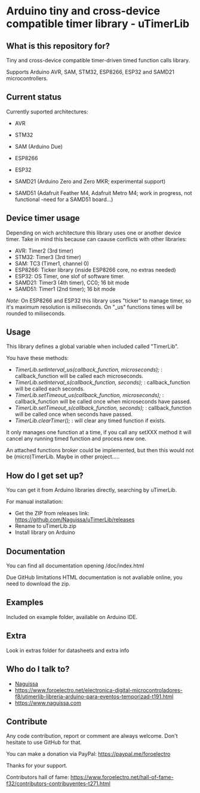 # Arduino tiny and cross-device compatible timer library - uTimerLib #

## What is this repository for? ##

Tiny and cross-device compatible timer-driven timed function calls library.

Supports Arduino AVR, SAM, STM32, ESP8266, ESP32 and SAMD21 microcontrollers.


## Current status ##

Currently suported architectures:
 - AVR
 - STM32
 - SAM (Arduino Due)
 - ESP8266
 - ESP32
 - SAMD21 (Arduino Zero and Zero MKR; experimental support)

 - SAMD51 (Adafruit Feather M4, Adafruit Metro M4; work in progress, not functional -need for a SAMD51 board...)

## Device timer usage ##

Depending on wich architecture this library uses one or another device timer. Take in mind this because can caause conflicts with other libraries:

 - AVR: Timer2 (3rd timer)
 - STM32: Timer3 (3rd timer)
 - SAM: TC3 (Timer1, channel 0)
 - ESP8266: Ticker library (inside ESP8266 core, no extras needed)
 - ESP32: OS Timer, one slof of software timer.
 - SAMD21: Timer3 (4th timer), CC0; 16 bit mode
 - SAMD51: Timer1 (2nd timer); 16 bit mode

*Note*: On ESP8266 and ESP32 this library uses "ticker" to manage timer, so it's maximum resolution is miliseconds. On "_us" functions times will be rounded to miliseconds.

## Usage ##

This library defines a global variable when included called "TimerLib".

You have these methods:
 - *TimerLib.setInterval_us(callback_function, microseconds);* : callback_function will be called each microseconds.
 - *TimerLib.setInterval_s(callback_function, seconds);* : callback_function will be called each seconds.
 - *TimerLib.setTimeout_us(callback_function, microseconds);* : callback_function will be called once when microseconds have passed.
 - *TimerLib.setTimeout_s(callback_function, seconds);* : callback_function will be called once when seconds have passed.
 - *TimerLib.clearTimer();* : will clear any timed function if exists.

It only manages one function at a time, if you call any setXXX method it will cancel any running timed function and process new one.

An attached functions broker could be implemented, but then this would not be (micro)TimerLib. Maybe in other project.....

## How do I get set up? ##

You can get it from Arduino libraries directly, searching by uTimerLib.

For manual installation:

 * Get the ZIP from releases link: https://github.com/Naguissa/uTimerLib/releases
 * Rename to uTimerLib.zip
 * Install library on Arduino

## Documentation ##

You can find all documentation opening /doc/index.html

Due GitHub limitations HTML documentation is not avaliable online, you need to download the zip.


## Examples ##

Included on example folder, available on Arduino IDE.


## Extra ##

Look in extras folder for datasheets and extra info


## Who do I talk to? ##

 * [Naguissa](https://github.com/Naguissa)
 * https://www.foroelectro.net/electronica-digital-microcontroladores-f8/utimerlib-libreria-arduino-para-eventos-temporizad-t191.html
 * https://www.naguissa.com


## Contribute ##

Any code contribution, report or comment are always welcome. Don't hesitate to use GitHub for that.


You can make a donation via PayPal: https://paypal.me/foroelectro


Thanks for your support.


Contributors hall of fame: https://www.foroelectro.net/hall-of-fame-f32/contributors-contribuyentes-t271.html